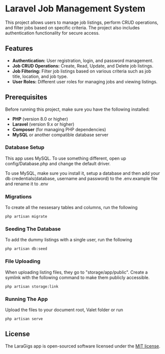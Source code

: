 # Laravel Job Management System

This project allows users to manage job listings, perform CRUD operations, and filter jobs based on specific criteria. The project also includes authentication functionality for secure access.

## Features

- **Authentication:** User registration, login, and password management.
- **Job CRUD Operations:** Create, Read, Update, and Delete job listings.
- **Job Filtering:** Filter job listings based on various criteria such as job title, location, and job type.
- **User Roles:** Different user roles for managing jobs and viewing listings.

## Prerequisites

Before running this project, make sure you have the following installed:

- **PHP** (version 8.0 or higher)
- **Laravel** (version 9.x or higher)
- **Composer** (for managing PHP dependencies)
- **MySQL** or another compatible database server

### Database Setup
This app uses MySQL. To use something different, open up config/Database.php and change the default driver.

To use MySQL, make sure you install it, setup a database and then add your db credentials(database, username and password) to the .env.example file and rename it to .env

### Migrations
To create all the nessesary tables and columns, run the following
```
php artisan migrate
```

### Seeding The Database
To add the dummy listings with a single user, run the following
```
php artisan db:seed
```

### File Uploading
When uploading listing files, they go to "storage/app/public". Create a symlink with the following command to make them publicly accessible.
```
php artisan storage:link
```

### Running The App
Upload the files to your document root, Valet folder or run 
```
php artisan serve
```

## License

The LaraGigs app is open-sourced software licensed under the [MIT license](https://opensource.org/licenses/MIT).
